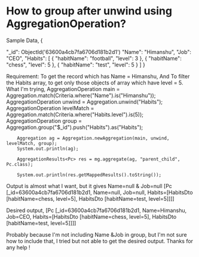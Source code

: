 
# How to group after unwind using AggregationOperation?

Sample Data,
{
  
  "_id": ObjectId('63600a4cb7fa6706d181b2d1')
  "Name": "Himanshu",
  "Job": "CEO",
  "Habits": [
    {
      "habitName": "football",
      "level": 3
    },
    {
      "habitName": "chess",
      "level": 5
    },
    {
      "habitName": "test",
      "level": 5
    }
  ]
}

Requirement:
To get the record which has Name = Himanshu, And
To filter the Habits array, to get only those objects of array which have level = 5.
What I'm trying,
        AggregationOperation main = Aggregation.match(Criteria.where("Name").is("Himanshu"));
        AggregationOperation unwind = Aggregation.unwind("Habits");
        AggregationOperation levelMatch = Aggregation.match(Criteria.where("Habits.level").is(5));
        AggregationOperation group = Aggregation.group("$_id").push("Habits").as("Habits");
        
        Aggregation ag = Aggregation.newAggregation(main, unwind, levelMatch, group);
        System.out.println(ag);
        
        AggregationResults<Pc> res = mg.aggregate(ag, "parent_child", Pc.class);
        
        System.out.println(res.getMappedResults().toString());


Output is almost what I want, but it gives Name=null & Job=null
[Pc [_id=63600a4cb7fa6706d181b2d1, Name=null, Job=null, Habits=[HabitsDto [habitName=chess, level=5], HabitsDto [habitName=test, level=5]]]]

Desired output,
[Pc [_id=63600a4cb7fa6706d181b2d1, Name=Himanshu, Job=CEO, Habits=[HabitsDto [habitName=chess, level=5], HabitsDto [habitName=test, level=5]]]]

Probably because I'm not including Name &Job in group, but I'm not sure how to include that, I tried but not able to get the desired output.
Thanks for any help !

        